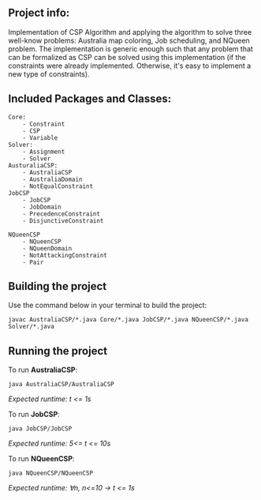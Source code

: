 ## Project info:
Implementation of CSP Algorithm and applying the algorithm to solve three well-know problems: Australia map coloring, Job scheduling, and NQueen problem. 
The implementation is generic enough such that any problem that can be formalized as CSP can be solved using this implementation (if the constraints were already implemented. Otherwise, it's easy to implement a new type of constraints). 

## Included Packages and Classes:

```
Core:
	- Constraint
	- CSP 
	- Variable
Solver: 
	- Assignment
	- Solver 
AusturaliaCSP: 
	- AustraliaCSP
	- AustraliaDomain
	- NotEqualConstraint
JobCSP
	- JobCSP
	- JobDomain
	- PrecedenceConstraint
	- DisjunctiveConstraint

NQueenCSP 
	- NQueenCSP
	- NQueenDomain
	- NotAttackingConstraint
	- Pair
```



## Building the project 

Use the command below in your terminal to build the project:

`javac AustraliaCSP/*.java Core/*.java JobCSP/*.java NQueenCSP/*.java Solver/*.java`


## Running the project

To run **AustraliaCSP**:

`java AustraliaCSP/AustraliaCSP`

*Expected runtime: t <= 1s*


To run **JobCSP**:

`java JobCSP/JobCSP`

*Expected runtime: 5<= t <= 10s* 


To run **NQueenCSP**:

`java NQueenCSP/NQueenCSP`

*Expected runtime: ∀n, n<=10 -> t <= 1s*

